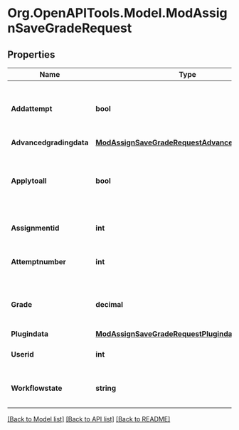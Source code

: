 # Org.OpenAPITools.Model.ModAssignSaveGradeRequest

## Properties

Name | Type | Description | Notes
------------ | ------------- | ------------- | -------------
**Addattempt** | **bool** | Allow another attempt if the attempt reopen method is manual | [default to null]
**Advancedgradingdata** | [**ModAssignSaveGradeRequestAdvancedgradingdata**](ModAssignSaveGradeRequestAdvancedgradingdata.md) |  | [optional] 
**Applytoall** | **bool** | If true, this grade will be applied to all members of the group (for group assignments). | [default to null]
**Assignmentid** | **int** | The assignment id to operate on | 
**Attemptnumber** | **int** | The attempt number (-1 means latest attempt) | [default to null]
**Grade** | **decimal** | The new grade for this user. Ignored if advanced grading used | [default to nullM]
**Plugindata** | [**ModAssignSaveGradeRequestPlugindata**](ModAssignSaveGradeRequestPlugindata.md) |  | [optional] 
**Userid** | **int** | The student id to operate on | [default to null]
**Workflowstate** | **string** | The next marking workflow state | [default to "null"]

[[Back to Model list]](../README.md#documentation-for-models) [[Back to API list]](../README.md#documentation-for-api-endpoints) [[Back to README]](../README.md)

